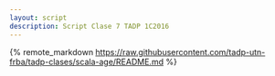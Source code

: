 ```yaml
---
layout: script
description: Script Clase 7 TADP 1C2016
---
```


{% remote_markdown https://raw.githubusercontent.com/tadp-utn-frba/tadp-clases/scala-age/README.md %}
